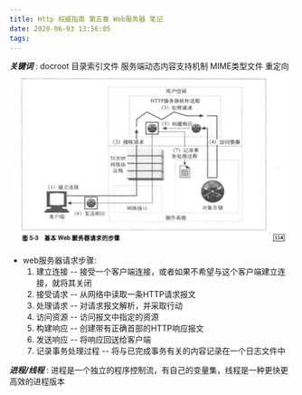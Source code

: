 ```yaml
---
title: Http 权威指南 第五章 Web服务器 笔记
date: 2020-06-03 13:56:05
tags:
---
```

***关键词*** : docroot  目录索引文件  服务端动态内容支持机制  MIME类型文件  重定向
![](/images/web服务器请求步骤.jpeg)
- web服务器请求步骤:
  1. 建立连接 -- 接受一个客户端连接，或者如果不希望与这个客户端建立连接，就将其关闭
  2. 接受请求 -- 从网络中读取一条HTTP请求报文
  3. 处理请求 -- 对请求报文解析，并采取行动
  4. 访问资源 -- 访问报文中指定的资源
  5. 构建响应 -- 创建带有正确首部的HTTP响应报文
  6. 发送响应 -- 将响应回送给客户端
  7. 记录事务处理过程 -- 将与已完成事务有关的内容记录在一个日志文件中

***进程/线程*** : 进程是一个独立的程序控制流，有自己的变量集，线程是一种更快更高效的进程版本